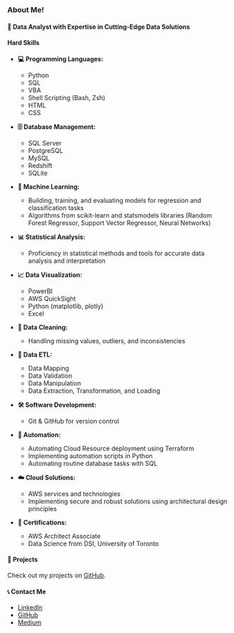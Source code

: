 ### About Me!

#### 🚀 Data Analyst with Expertise in Cutting-Edge Data Solutions

#### Hard Skills

- **💻 Programming Languages:**
  - Python
  - SQL
  - VBA
  - Shell Scripting (Bash, Zsh)
  - HTML
  - CSS

- **🗄️ Database Management:**
  - SQL Server
  - PostgreSQL
  - MySQL
  - Redshift
  - SQLite

- **🤖 Machine Learning:**
  - Building, training, and evaluating models for regression and classification tasks
  - Algorithms from scikit-learn and statsmodels libraries (Random Forest Regressor, Support Vector Regressor, Neural Networks)

- **📊 Statistical Analysis:**
  - Proficiency in statistical methods and tools for accurate data analysis and interpretation

- **📈 Data Visualization:**
  - PowerBI
  - AWS QuickSight
  - Python (matplotlib, plotly)
  - Excel

- **🧹 Data Cleaning:**
  - Handling missing values, outliers, and inconsistencies

- **🔄 Data ETL:**
  - Data Mapping
  - Data Validation
  - Data Manipulation
  - Data Extraction, Transformation, and Loading

- **🛠️ Software Development:**
  - Git & GitHub for version control

- **🤖 Automation:**
  - Automating Cloud Resource deployment using Terraform
  - Implementing automation scripts in Python
  - Automating routine database tasks with SQL

- **☁️ Cloud Solutions:**
  - AWS services and technologies
  - Implementing secure and robust solutions using architectural design principles

- **📜 Certifications:**
  - AWS Architect Associate
  - Data Science from DSI, University of Toronto 

#### 📂 Projects

Check out my projects on [GitHub](https://github.com/renrihui8415).

#### 📞 Contact Me

- [LinkedIn](https://www.linkedin.com/in/juliaren)
- [GitHub](https://github.com/renrihui8415)
- [Medium](https://medium.com/@renrihui8415)
